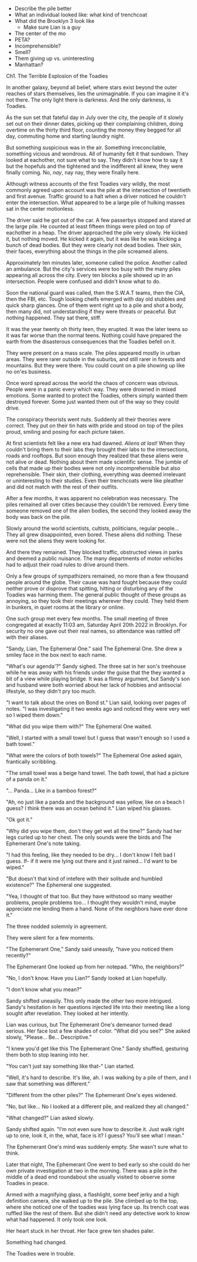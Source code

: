 - Describe the pile better
- What an individual looked like: what kind of trenchcoat
- What did the Brooklyn 3 look like
  - Make sure Lian is a guy
- The center of the mo
- PETA?
- Incomprehensible?
- Smell?
- Them giving up vs. uninteresting
- Manhattan?










Ch1. The Terrible Explosion of the Toadies

In another galaxy, beyond all belief, where stars exist beyond the outer reaches of stars themselves, lies the unimaginable. If you can imagine it it's not there. The only light there is darkness. And the only darkness, is Toadies.

As the sun set that fateful day in July over the city, the people of it slowly set out on their dinner dates, picking up their complaining children, doing overtime on the thirty third floor, counting the money they begged for all day, commuting home and starting laundry night.

But something suspicious was in the air. Something irreconcilable, something vicious and wondrous. All of humanity felt it that sundown. They looked at eachother, not sure what to say. They didn't know how to say it but the hopefuls and the tightened and the indifferent all knew, they were finally coming. No, _nay_, nay nay, they were finally here.

Although witness accounts of the first Toadies vary wildly, the most commonly agreed upon account was the pile at the intersection of twentieth and first avenue. Traffic ground to a halt when a driver noticed he couldn't enter the intersection. What appeared to be a large pile of hulking masses sat in the center motionless.

The driver said he got out of the car. A few passerbys stopped and stared at the large pile. He counted at least fifteen things were piled on top of eachother in a heap. The driver approached the pile very slowly. He kicked it, but nothing moved. He kicked it again, but it was like he was kicking a bunch of dead bodies. But they were clearly not dead bodies. Their skin, their faces, everything about the things in the pile screamed aliens.

Approximately ten minutes later, someone called the police. Another called an ambulance. But the city's services were too busy with the many piles appearing all across the city. Every ten blocks a pile showed up in an intersection. People were confused and didn't know what to do.

Soon the national guard was called, then the S.W.A.T teams, then the CIA, then the FBI, etc. Tough looking cheifs emerged with day old stubbles and quick sharp glances. One of them went right up to a pile and shot a body, then many did, not understanding if they were threats or peaceful. But nothing happened. They sat there, stiff.

It was the year twenty oh thirty teen, they erupted. It was the later teens so it was far worse than the normal teens. Nothing could have prepared the earth from the disasterous consequences that the Toadies befell on it.

They were present on a mass scale. The piles appeared mostly in urban areas. They were rarer outside in the suburbs, and still rarer in forests and mountains. But they were there. You could count on a pile showing up like no on'es business.

Once word spread across the world the chaos of concern was obvious. People were in a panic every which way. They were drowned in mixed emotions. Some wanted to protect the Toadies, others simply wanted them destroyed forever. Some just wanted them out of the way so they could drive.

The conspiracy theorists went nuts. Suddenly all their theories were correct. They put on their tin hats with pride and stood on top of the piles proud, smiling and posing for each picture taken.

At first scientists felt like a new era had dawned. _Aliens at last!_ When they couldn't bring them to their labs they brought their labs to the intersections, roads and rooftops. But soon enough they realized that these aliens were not alive or dead. Nothing about them made scientific sense. The jumble of cells that made up their bodies were not only incomprehensible but also reprehensible. Their skin, their clothing, everything was deemed irrelevant or uninteresting to their studies. Even their trenchcoats were like pleather and did not match with the rest of their outfits.

After a few months, it was apparent no celebration was necessary. The piles remained all over cities because they couldn't be removed. Every time someone removed one of the alien bodies, the second they looked away the body was back on the pile.

Slowly around the world scientists, cultists, politicians, regular people... They all grew disappointed, even bored. These aliens did nothing. These were not the aliens they were looking for.

And there they remained. They blocked traffic, obstructed views in parks and deemed a public nuisance. The many departments of motor vehicles had to adjust their road rules to drive around them. 

Only a few groups of sympathizers remained, no more than a few thousand people around the globe. Their cause was hard fought because they could neither prove or disprove that spitting, hitting or disturbing any of the Toadies was harming them. The general public thought of these groups as annoying, so they took their meetings wherever they could. They held them in bunkers, in quiet rooms at the library or online.

One such group met every few months. The small meeting of three congregated at exactly 11:03 am, Saturday April 20th 2022 in Brooklyn. For security no one gave out their real names, so attendance was rattled off with their aliases.

"Sandy,
Lian,
The Ephemeral One." said The Ephemeral One. She drew a smiley face in the box next to each name.

"What's our agenda'?" Sandy sighed. The three sat in her son's treehouse while he was away with his friends under the guise that the they wanted a bit of a view while playing bridge. It was a flimsy argument, but Sandy's son and husband were both worried about her lack of hobbies and antisocial lifestyle, so they didn't pry too much.

"I want to talk about the ones on Bond st." Lian said, looking over pages of notes. "I was investigating it two weeks ago and noticed they were very wet so I wiped them down."

"What did you wipe them with?" The Ephemeral One waited. 

"Well, I started with a small towel but I guess that wasn't enough so I used a bath towel."

"What were the colors of both towels?" The Ephemeral One asked again, frantically scribbling.

"The small towel was a beige hand towel. The bath towel, that had a picture of a panda on it."

"... Panda... Like in a bamboo forest?"

"Ah, no just like a panda and the background was yellow, like on a beach I guess? I think there was an ocean behind it." Lian wiped his glasses.

"Ok got it."

"Why did you wipe them, don't they get wet all the time?" Sandy had her legs curled up to her chest. The only sounds were the birds and The Ephemerant One's note taking.

"I had this feeling, like they needed to be dry... I don't know I felt bad I guess. If- if it were me lying out there and it just rained... I'd want to be wiped."

"But doesn't that kind of intefere with their solitude and humbled existence?" The Ephemeral one suggested.

"Yea, I thought of that too. But they have withstood so many weather problems, people problems too... I thought they wouldn't mind, maybe appreciate me lending them a hand. None of the neighbors have ever done it."

The three nodded solemnly in agreement.

They were silent for a few moments.

"The Ephemerant One," Sandy said uneasily, "have you noticed them recently?"

The Ephemerant One looked up from her notepad. "Who, the neighbors?"

"No, I don't know. Have you Lian?" Sandy looked at Lian hopefully.

"I don't know what you mean?"

Sandy shifted uneasily. This only made the other two more intrigued. Sandy's hesitation in her questions injected life into their meeting like a long sought after revelation. They looked at her intently.

Lian was curious, but The Ephemerant One's demeanor turned dead serious. Her face lost a few shades of color. "What did you see?" She asked slowly, "Please... Be... Descriptive."

"I knew you'd get like this The Ephemerant One." Sandy shuffled, gesturing them both to stop leaning into her.

"You can't just say something like that-" Lian started.

"Well, it's hard to describe. It's like, ah. I was walking by a pile of them, and I saw that something was different."

"Different from the other piles?" The Ephemerant One's eyes widened.

"No, but like... No I looked at a different pile, and realized they all changed."

"What changed?" Lian asked slowly.

Sandy shifted again. "I'm not even sure how to describe it. Just walk right up to one, look it, in the, what, face is it? I guess? You'll see what I mean."

The Ephemerant One's mind was suddenly empty. She wasn't sure what to think.

Later that night, The Ephemerant One went to bed early so she could do her own private investigation at two in the morning. There was a pile in the middle of a dead end roundabout she usually visited to observe some Toadies in peace.

Armed with a magnifying glass, a flashlight, some beef jerky and a high definition camera, she walked up to the pile. She climbed up to the top, where she noticed one of the toadies was lying face up. Its trench coat was ruffled like the rest of them. But she didn't need any detective work to know what had happened. It only took one look.

Her heart stuck in her throat. Her face grew ten shades paler.

Something had changed.

The Toadies were in trouble. 
